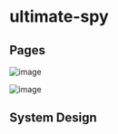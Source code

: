 # ultimate-spy

## Pages
![image](https://drive.google.com/uc?export=view&id=1cmJzh79Iht4qPPNymmrWQdqRiigUlVht)

![image](https://drive.google.com/uc?export=view&id=1DGNEU3VNSWTvCryq-jkO7thX7mRyXmO_)

## System Design
